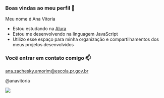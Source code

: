 ### Boas vindas ao meu perfil 👋

Meu nome é Ana Vitoria

- Estou estudando na [Alura](https://www.alura.com.br)
- Estou me desenvolvendo na linguagem JavaScript
- Utilizo esse espaço para minha organização e compartilhamentos dos meus projetos desenvolvidos

### Você entrar em contato comigo 📫

ana.zachesky.amorim@escola.pr.gov.br

@anavitoria

  ![](https://media.tenor.com/fTTVgygGDh8AAAAC/kitty-cat-sandwich.gif)
